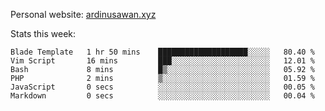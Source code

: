 Personal website: [ardinusawan.xyz](https://ardinusawan.xyz)

Stats this week:
<!--START_SECTION:waka-->

```text
Blade Template   1 hr 50 mins    ████████████████████░░░░░   80.40 %
Vim Script       16 mins         ███░░░░░░░░░░░░░░░░░░░░░░   12.01 %
Bash             8 mins          █▒░░░░░░░░░░░░░░░░░░░░░░░   05.92 %
PHP              2 mins          ▒░░░░░░░░░░░░░░░░░░░░░░░░   01.59 %
JavaScript       0 secs          ░░░░░░░░░░░░░░░░░░░░░░░░░   00.05 %
Markdown         0 secs          ░░░░░░░░░░░░░░░░░░░░░░░░░   00.04 %
```

<!--END_SECTION:waka-->
